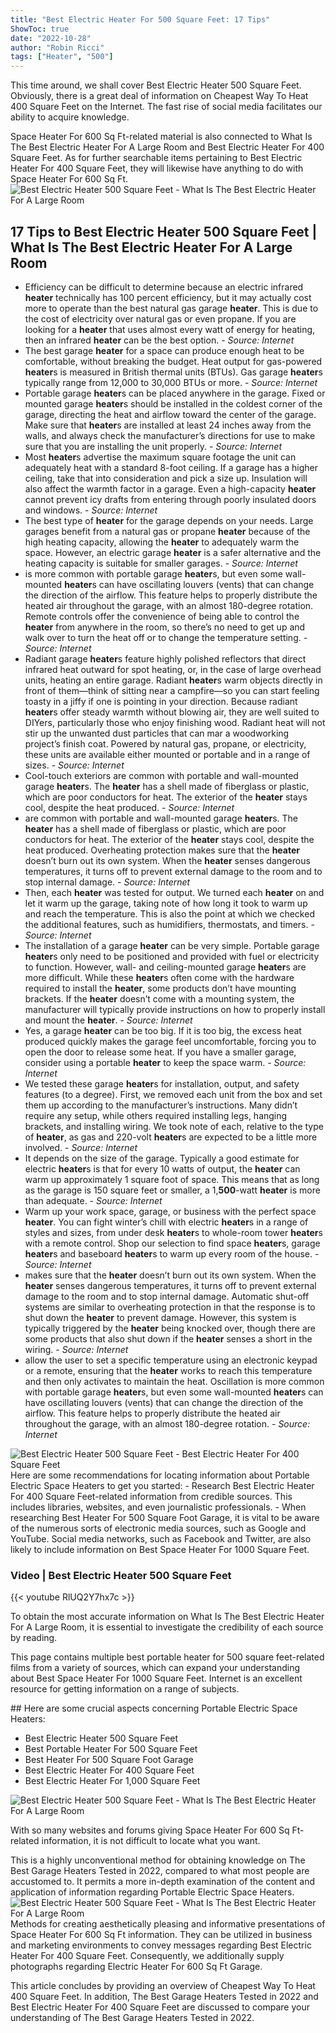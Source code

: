 ```yaml
---
title: "Best Electric Heater For 500 Square Feet: 17 Tips"
ShowToc: true 
date: "2022-10-28"
author: "Robin Ricci" 
tags: ["Heater", "500"]
---
```


	
This time around, we shall cover Best Electric Heater 500 Square Feet. Obviously, there is a great deal of information on Cheapest Way To Heat 400 Square Feet on the Internet. The fast rise of social media facilitates our ability to acquire knowledge.

Space Heater For 600 Sq Ft-related material is also connected to What Is The Best Electric Heater For A Large Room and Best Electric Heater For 400 Square Feet. As for further searchable items pertaining to Best Electric Heater For 400 Square Feet, they will likewise have anything to do with Space Heater For 600 Sq Ft.
<img loading="lazy" src="http://heathcaldwell.com/yahoo_site_admin/assets/images/061203_056.13805622_std.jpg" onerror="this.onerror=null;this.src='https://blogger.googleusercontent.com/img/a/AVvXsEhe7F7TRXHtjiKvHb5vS7DmnxvpHiDyoYyYvm1nHB3Qp2_w3BnM6A2eq4v7FYxCC9bfZt3a9vIMtAYEKUiaDQbHMg-ViyGmRIj39MLp0bGFfgfYw1Dc9q_H-T0wiTm3l0Uq42dETrN9eC8aGJ9_IORZsxST1AcLR7np1koOfcc7tnHa4S8Mwz_xD9d0=s16000';" alt="Best Electric Heater 500 Square Feet - What Is The Best Electric Heater For A Large Room" >

## 17 Tips to Best Electric Heater 500 Square Feet | What Is The Best Electric Heater For A Large Room
-   Efficiency can be difficult to determine because an electric infrared **heater** technically has 100 percent efficiency, but it may actually cost more to operate than the best natural gas garage **heater**. This is due to the cost of electricity over natural gas or even propane. If you are looking for a **heater** that uses almost every watt of energy for heating, then an infrared **heater** can be the best option. - <cite>Source: Internet</cite>
-   The best garage **heater** for a space can produce enough heat to be comfortable, without breaking the budget. Heat output for gas-powered **heater**s is measured in British thermal units (BTUs). Gas garage **heater**s typically range from 12,000 to 30,000 BTUs or more. - <cite>Source: Internet</cite>
-   Portable garage **heater**s can be placed anywhere in the garage. Fixed or mounted garage **heater**s should be installed in the coldest corner of the garage, directing the heat and airflow toward the center of the garage. Make sure that **heater**s are installed at least 24 inches away from the walls, and always check the manufacturer’s directions for use to make sure that you are installing the unit properly. - <cite>Source: Internet</cite>
-   Most **heater**s advertise the maximum square footage the unit can adequately heat with a standard 8-foot ceiling. If a garage has a higher ceiling, take that into consideration and pick a size up. Insulation will also affect the warmth factor in a garage. Even a high-capacity **heater** cannot prevent icy drafts from entering through poorly insulated doors and windows. - <cite>Source: Internet</cite>
-   The best type of **heater** for the garage depends on your needs. Large garages benefit from a natural gas or propane **heater** because of the high heating capacity, allowing the **heater** to adequately warm the space. However, an electric garage **heater** is a safer alternative and the heating capacity is suitable for smaller garages. - <cite>Source: Internet</cite>
-   is more common with portable garage **heater**s, but even some wall-mounted **heater**s can have oscillating louvers (vents) that can change the direction of the airflow. This feature helps to properly distribute the heated air throughout the garage, with an almost 180-degree rotation. Remote controls offer the convenience of being able to control the **heater** from anywhere in the room, so there’s no need to get up and walk over to turn the heat off or to change the temperature setting. - <cite>Source: Internet</cite>
-   Radiant garage **heater**s feature highly polished reflectors that direct infrared heat outward for spot heating, or, in the case of large overhead units, heating an entire garage. Radiant **heater**s warm objects directly in front of them—think of sitting near a campfire—so you can start feeling toasty in a jiffy if one is pointing in your direction. Because radiant **heater**s offer steady warmth without blowing air, they are well suited to DIYers, particularly those who enjoy finishing wood. Radiant heat will not stir up the unwanted dust particles that can mar a woodworking project’s finish coat. Powered by natural gas, propane, or electricity, these units are available either mounted or portable and in a range of sizes. - <cite>Source: Internet</cite>
-   Cool-touch exteriors are common with portable and wall-mounted garage **heater**s. The **heater** has a shell made of fiberglass or plastic, which are poor conductors for heat. The exterior of the **heater** stays cool, despite the heat produced. - <cite>Source: Internet</cite>
-   are common with portable and wall-mounted garage **heater**s. The **heater** has a shell made of fiberglass or plastic, which are poor conductors for heat. The exterior of the **heater** stays cool, despite the heat produced. Overheating protection makes sure that the **heater** doesn’t burn out its own system. When the **heater** senses dangerous temperatures, it turns off to prevent external damage to the room and to stop internal damage. - <cite>Source: Internet</cite>
-   Then, each **heater** was tested for output. We turned each **heater** on and let it warm up the garage, taking note of how long it took to warm up and reach the temperature. This is also the point at which we checked the additional features, such as humidifiers, thermostats, and timers. - <cite>Source: Internet</cite>
-   The installation of a garage **heater** can be very simple. Portable garage **heater**s only need to be positioned and provided with fuel or electricity to function. However, wall- and ceiling-mounted garage **heater**s are more difficult. While these **heater**s often come with the hardware required to install the **heater**, some products don’t have mounting brackets. If the **heater** doesn’t come with a mounting system, the manufacturer will typically provide instructions on how to properly install and mount the **heater**. - <cite>Source: Internet</cite>
-   Yes, a garage **heater** can be too big. If it is too big, the excess heat produced quickly makes the garage feel uncomfortable, forcing you to open the door to release some heat. If you have a smaller garage, consider using a portable **heater** to keep the space warm. - <cite>Source: Internet</cite>
-   We tested these garage **heater**s for installation, output, and safety features (to a degree). First, we removed each unit from the box and set them up according to the manufacturer’s instructions. Many didn’t require any setup, while others required installing legs, hanging brackets, and installing wiring. We took note of each, relative to the type of **heater**, as gas and 220-volt **heater**s are expected to be a little more involved. - <cite>Source: Internet</cite>
-   It depends on the size of the garage. Typically a good estimate for electric **heater**s is that for every 10 watts of output, the **heater** can warm up approximately 1 square foot of space. This means that as long as the garage is 150 square feet or smaller, a 1,**500**-watt **heater** is more than adequate. - <cite>Source: Internet</cite>
-   Warm up your work space, garage, or business with the perfect space **heater**. You can fight winter’s chill with electric **heater**s in a range of styles and sizes, from under desk **heater**s to whole-room tower **heater**s with a remote control. Shop our selection to find space **heater**s, garage **heater**s and baseboard **heater**s to warm up every room of the house. - <cite>Source: Internet</cite>
-   makes sure that the **heater** doesn’t burn out its own system. When the **heater** senses dangerous temperatures, it turns off to prevent external damage to the room and to stop internal damage. Automatic shut-off systems are similar to overheating protection in that the response is to shut down the **heater** to prevent damage. However, this system is typically triggered by the **heater** being knocked over, though there are some products that also shut down if the **heater** senses a short in the wiring. - <cite>Source: Internet</cite>
-   allow the user to set a specific temperature using an electronic keypad or a remote, ensuring that the **heater** works to reach this temperature and then only activates to maintain the heat. Oscillation is more common with portable garage **heater**s, but even some wall-mounted **heater**s can have oscillating louvers (vents) that can change the direction of the airflow. This feature helps to properly distribute the heated air throughout the garage, with an almost 180-degree rotation. - <cite>Source: Internet</cite>


<img loading="lazy" src="http://www.electricfireplaces.com/wp-content/uploads/2015/10/dimplex-synergy-50-inch-electric-fireplace-insert-wall-mount-BLF50.jpg" onerror="this.onerror=null;this.src='https://blogger.googleusercontent.com/img/a/AVvXsEhe7F7TRXHtjiKvHb5vS7DmnxvpHiDyoYyYvm1nHB3Qp2_w3BnM6A2eq4v7FYxCC9bfZt3a9vIMtAYEKUiaDQbHMg-ViyGmRIj39MLp0bGFfgfYw1Dc9q_H-T0wiTm3l0Uq42dETrN9eC8aGJ9_IORZsxST1AcLR7np1koOfcc7tnHa4S8Mwz_xD9d0=s16000';" alt="Best Electric Heater 500 Square Feet - Best Electric Heater For 400 Square Feet" >
Here are some recommendations for locating information about Portable Electric Space Heaters to get you started:
- Research Best Electric Heater For 400 Square Feet-related information from credible sources. This includes libraries, websites, and even journalistic professionals.
- When researching Best Heater For 500 Square Foot Garage, it is vital to be aware of the numerous sorts of electronic media sources, such as Google and YouTube. Social media networks, such as Facebook and Twitter, are also likely to include information on Best Space Heater For 1000 Square Feet.

### Video | Best Electric Heater 500 Square Feet
{{< youtube RlUQ2Y7hx7c >}} 

To obtain the most accurate information on What Is The Best Electric Heater For A Large Room, it is essential to investigate the credibility of each source by reading.

This page contains multiple best portable heater for 500 square feet-related films from a variety of sources, which can expand your understanding about Best Space Heater For 1000 Square Feet. Internet is an excellent resource for getting information on a range of subjects.
<script async="async" data-cfasync="false" src="//normallydemandedalter.com/fe63df3c5408708b15d8dc3d9b206b31/invoke.js"></script>
<div id="container-fe63df3c5408708b15d8dc3d9b206b31"></div>
## Here are some crucial aspects concerning Portable Electric Space Heaters:

- Best Electric Heater 500 Square Feet
- Best Portable Heater For 500 Square Feet
- Best Heater For 500 Square Foot Garage
- Best Electric Heater For 400 Square Feet
- Best Electric Heater For 1,000 Square Feet

 <img loading="lazy" src="https://i.pinimg.com/originals/70/f0/1e/70f01e0d22545291b5ca110bae1d7e86.jpg" onerror="this.onerror=null;this.src='https://blogger.googleusercontent.com/img/a/AVvXsEhe7F7TRXHtjiKvHb5vS7DmnxvpHiDyoYyYvm1nHB3Qp2_w3BnM6A2eq4v7FYxCC9bfZt3a9vIMtAYEKUiaDQbHMg-ViyGmRIj39MLp0bGFfgfYw1Dc9q_H-T0wiTm3l0Uq42dETrN9eC8aGJ9_IORZsxST1AcLR7np1koOfcc7tnHa4S8Mwz_xD9d0=s16000';" alt="Best Electric Heater 500 Square Feet - What Is The Best Electric Heater For A Large Room" >

With so many websites and forums giving Space Heater For 600 Sq Ft-related information, it is not difficult to locate what you want.

This is a highly unconventional method for obtaining knowledge on The Best Garage Heaters Tested in 2022, compared to what most people are accustomed to. It permits a more in-depth examination of the content and application of information regarding Portable Electric Space Heaters.
<img loading="lazy" src="https://venturebeat.com/wp-content/uploads/2018/11/unnamed-3.png?w=300" onerror="this.onerror=null;this.src='https://blogger.googleusercontent.com/img/a/AVvXsEhe7F7TRXHtjiKvHb5vS7DmnxvpHiDyoYyYvm1nHB3Qp2_w3BnM6A2eq4v7FYxCC9bfZt3a9vIMtAYEKUiaDQbHMg-ViyGmRIj39MLp0bGFfgfYw1Dc9q_H-T0wiTm3l0Uq42dETrN9eC8aGJ9_IORZsxST1AcLR7np1koOfcc7tnHa4S8Mwz_xD9d0=s16000';" alt="Best Electric Heater 500 Square Feet - What Is The Best Electric Heater For A Large Room" >
Methods for creating aesthetically pleasing and informative presentations of Space Heater For 600 Sq Ft information. They can be utilized in business and marketing environments to convey messages regarding Best Electric Heater For 400 Square Feet. Consequently, we additionally supply photographs regarding Electric Heater For 600 Sq Ft Garage.

This article concludes by providing an overview of Cheapest Way To Heat 400 Square Feet. In addition, The Best Garage Heaters Tested in 2022 and Best Electric Heater For 400 Square Feet are discussed to compare your understanding of The Best Garage Heaters Tested in 2022.
	
	

